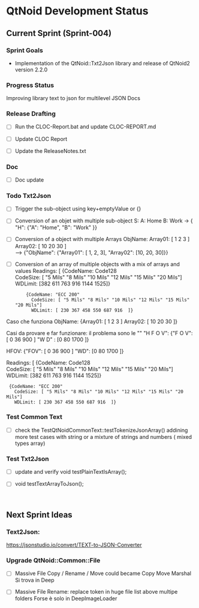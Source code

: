 # QtNoid Development Status

## Current Sprint (Sprint-004)

### Sprint Goals
- Implementation of the QtNoid::Txt2Json library and release of QtNoid2 version 2.2.0


### Progress Status
Improving library text to json for multilevel JSON Docs


### Release Drafting
- [ ] Run the CLOC-Report.bat and update CLOC-REPORT.md
- [ ] Update CLOC Report
- [ ] Update the ReleaseNotes.txt




### Doc
- [ ] Doc update


### Todo Txt2Json
- [ ] Trigger the sub-object using key+emptyValue or {}
- [ ] Conversion of an objet with multiple sub-object
     S:
       A: Home
       B: Work
     -> { "H": {"A": "Home", "B": "Work"  }}

- [ ] Conversion of a object with multiple Arrays
     ObjName:
          Array01: [ 1  2  3 ]
          Array02: [ 10  20  30 ]          
     --> {"ObjName": {"Array01": [ 1, 2, 3], "Array02": [10, 20, 30]}}

- [ ] Conversion of an array of multiple objects with a mix of arrays and values
     Readings: [
         {CodeName: Code128             
          CodeSize: [ "5 Mils" "8 Mils" "10 Mils" "12 Mils" "15 Mils"  "20 Mils"]
          WDLimit: [382  611 763 916 1144 1525]}
     
          {CodeName: "ECC 200"
            CodeSize: [ "5 Mils" "8 Mils" "10 Mils" "12 Mils" "15 Mils" "20 Mils"]
            WDLimit: [ 230 367 458 550 687 916  ]}

Caso che funziona
ObjName:
    {Array01: [ 1  2  3 ]
    Array02: [ 10  20  30 ]}
    
Casi da provare e far funzionare:
il problema sono le ""
"H F O V": 
     {"F O V": [ 0  36  900 ]
      "W D" : [0  80  1700 ]}

HFOV: 
     {"FOV": [ 0  36  900 ]
      "WD": [0  80  1700 ]}


Readings: [
    {CodeName: Code128             
     CodeSize: [ "5 Mils" "8 Mils" "10 Mils" "12 Mils" "15 Mils"  "20 Mils"]
     WDLimit: [382  611 763 916 1144 1525]}

     {CodeName: "ECC 200"
       CodeSize: [ "5 Mils" "8 Mils" "10 Mils" "12 Mils" "15 Mils" "20 Mils"]
       WDLimit: [ 230 367 458 550 687 916  ]}


### Test Common Text
- [ ] check the TestQtNoidCommonText::testTokenizeJsonArray() addining
     more test cases with string or a mixture of strings and numbers (
     mixed types array)


### Test Txt2Json
- [ ] update and verify void testPlainTextIsArray();
- [ ] void testTextArrayToJson();


&nbsp;
## Next Sprint Ideas

### Text2Json:
https://jsonstudio.io/convert/TEXT-to-JSON-Converter


### Upgrade QtNoid::Common::File
- [ ] Massive File Copy / Rename / Move could became Copy Move Marshal
      Si trova in Deep  
- [ ] Massive File Rename: replace token in huge file list above multipe folders
      Forse è solo in DeepImageLoader
    

